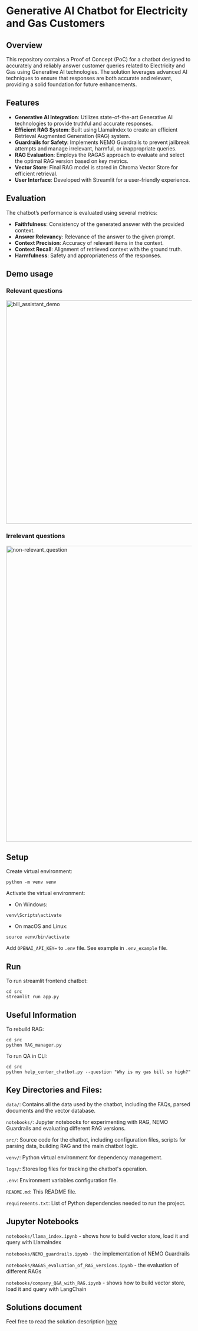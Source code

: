 # Generative AI Chatbot for Electricity and Gas Customers
## Overview
This repository contains a Proof of Concept (PoC) for a chatbot designed to accurately and reliably answer customer queries related to Electricity and Gas using Generative AI technologies. The solution leverages advanced AI techniques to ensure that responses are both accurate and relevant, providing a solid foundation for future enhancements.

## Features
* **Generative AI Integration**: Utilizes state-of-the-art Generative AI technologies to provide truthful and accurate responses.
* **Efficient RAG System**: Built using LlamaIndex to create an efficient Retrieval Augmented Generation (RAG) system.
* **Guardrails for Safety**: Implements NEMO Guardrails to prevent jailbreak attempts and manage irrelevant, harmful, or inappropriate queries.
* **RAG Evaluation**: Employs the RAGAS approach to evaluate and select the optimal RAG version based on key metrics.
* **Vector Store**: Final RAG model is stored in Chroma Vector Store for efficient retrieval.
* **User Interface**: Developed with Streamlit for a user-friendly experience.

## Evaluation
The chatbot’s performance is evaluated using several metrics:

* **Faithfulness**: Consistency of the generated answer with the provided context.
* **Answer Relevancy**: Relevance of the answer to the given prompt.
* **Context Precision**: Accuracy of relevant items in the context.
* **Context Recall**: Alignment of retrieved context with the ground truth.
* **Harmfulness**: Safety and appropriateness of the responses.

## Demo usage

### Relevant questions
<img width="606" alt="bill_assistant_demo" src="https://github.com/user-attachments/assets/24b60002-00ad-4695-90c7-6449fda011f4">

### Irrelevant questions
<img width="803" alt="non-relevant_question" src="https://github.com/user-attachments/assets/87224796-7be1-4f4c-970e-48554afffdde">


## Setup

Create virtual environment:

```
python -m venv venv
```

Activate the virtual environment:
* On Windows:
```
venv\Scripts\activate
```
* On macOS and Linux:

```
source venv/bin/activate
```

Add `OPENAI_API_KEY=` to `.env` file. See example in `.env_example` file.


## Run

To run streamlit frontend chatbot:
```
cd src
streamlit run app.py
```

## Useful Information

To rebuild RAG:

```
cd src
python RAG_manager.py
```

To run QA in CLI:
```
cd src
python help_center_chatbot.py --question "Why is my gas bill so high?"
```

## Key Directories and Files:
`data/`: Contains all the data used by the chatbot, including the FAQs, parsed documents and the vector database.

`notebooks/`: Jupyter notebooks for experimenting with RAG, NEMO Guardrails and evaluating different RAG versions.

`src/`: Source code for the chatbot, including configuration files, scripts for parsing data, building RAG and the main chatbot logic.

`venv/`: Python virtual environment for dependency management.

`logs/`: Stores log files for tracking the chatbot's operation.

`.env`: Environment variables configuration file.

`README.md`: This README file.

`requirements.txt`: List of Python dependencies needed to run the project.

## Jupyter Notebooks

`notebooks/llama_index.ipynb` - shows how to build vector store, load it and query with LlamaIndex

`notebooks/NEMO_guardrails.ipynb` - the implementation of NEMO Guardrails

`notebooks/RAGAS_evaluation_of_RAG_versions.ipynb` - the evaluation of different RAGs

`notebooks/company_Q&A_with_RAG.ipynb` - shows how to build vector store, load it and query with LangChain


## Solutions document

Feel free to read the solution description [here](https://docs.google.com/document/d/1CvTr9m5-FjpbXdKhm5NpUcTQryfe9TTVpPmWsrRq82Y/edit?usp=sharing)
